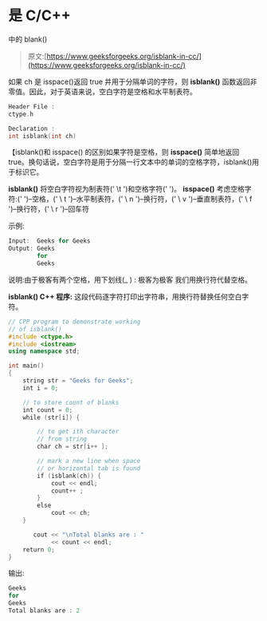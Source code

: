 # 是 C/C++

中的 blank()

> 原文:[https://www.geeksforgeeks.org/isblank-in-cc/](https://www.geeksforgeeks.org/isblank-in-cc/)

如果 ch 是 isspace()返回 true 并用于分隔单词的字符，则 **isblank()** 函数返回非零值。因此，对于英语来说，空白字符是空格和水平制表符。

```cpp
Header File : 
ctype.h

Declaration : 
int isblank(int ch)

```

【isblank()和 isspace()
的区别如果字符是空格，则 **isspace()** 简单地返回 true。换句话说，空白字符是用于分隔一行文本中的单词的空格字符，isblank()用于标识它。

**isblank()** 将空白字符视为制表符(' \t ')和空格字符(' ')。
**isspace()** 考虑空格字符:(' ')–空格，(' \ t ')–水平制表符，(' \ n ')–换行符，(' \ v ')–垂直制表符，(' \ f ')–换行符，(' \ r ')–回车符

示例:

```cpp
Input:  Geeks for Geeks
Output: Geeks
        for 
        Geeks

```

说明:由于极客有两个空格，用下划线(_ ) :
极客为极客
我们用换行符代替空格。

**isblank() C++ 程序:**
这段代码逐字符打印出字符串，用换行符替换任何空白字符。

```cpp
// CPP program to demonstrate working
// of isblank()
#include <ctype.h>
#include <iostream>
using namespace std;

int main()
{
    string str = "Geeks for Geeks";
    int i = 0;

    // to store count of blanks
    int count = 0;
    while (str[i]) {

        // to get ith character
        // from string
        char ch = str[i++ ];

        // mark a new line when space
        // or horizontal tab is found
        if (isblank(ch)) {
            cout << endl;
            count++ ;
        }
        else
            cout << ch;
    }

       cout << "\nTotal blanks are : "
            << count << endl;
    return 0;
}
```

输出:

```cpp
Geeks
for
Geeks
Total blanks are : 2

```